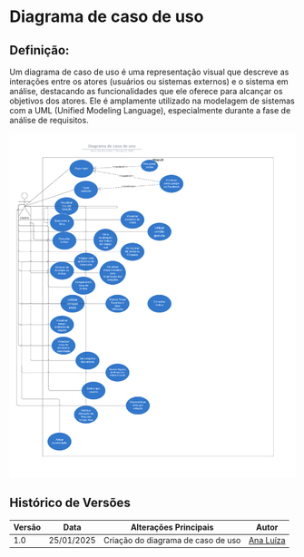 # Diagrama de caso de uso

## Definição:
Um diagrama de caso de uso é uma representação visual que descreve as interações entre os atores (usuários ou sistemas externos) e o sistema em análise, destacando as funcionalidades que ele oferece para alcançar os objetivos dos atores. Ele é amplamente utilizado na modelagem de sistemas com a UML (Unified Modeling Language), especialmente durante a fase de análise de requisitos.

![Diagrama de caso de uso](./img/Diagrama-de-caso-de-uso.png)


## Histórico de Versões

| Versão | Data       | Alterações Principais              | Autor                        |
| ------ |------------|------------------------------------| ---------------------------- |
| 1.0    | 25/01/2025 | Criação do diagrama de caso de uso | [Ana Luíza](https://github.com/analufernanndess) |



    